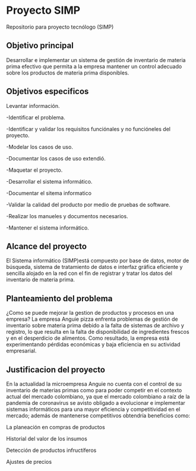 # Proyecto SIMP
Repositorio para proyecto tecnólogo (SIMP)

## Objetivo principal
Desarrollar e implementar un sistema de gestión de inventario de materia prima efectivo que permita a la empresa mantener un control adecuado sobre los productos de materia prima disponibles.

## Objetivos especificos
Levantar información.​

-Identificar el problema.​

-Identificar y validar los requisitos funciónales y no funcióneles del proyecto.​

-Modelar los casos de uso.​

-Documentar los casos de uso extendió.​

-Maquetar el proyecto.​

-Desarrollar el sistema informático.​

-Documentar el sitema informatico

-Validar la calidad del producto por medio de pruebas de software.​

-Realizar los manueles y documentos necesarios.

-Mantener el sistema informático.

## Alcance del proyecto
El Sistema informático (SIMP)está compuesto por base de datos, motor de búsqueda, sistema de tratamiento de datos e interfaz gráfica eficiente y sencilla alojado en la red con el fin de registrar y tratar los datos del inventario de materia prima.​


## Planteamiento del problema
¿Como se puede mejorar la gestion de productos y procesos en una empresa?
La empresa Anguie pizza enfrenta problemas de gestión de inventario sobre materia prima debido a la falta de sistemas de archivo y registro, lo que resulta en la falta de disponibilidad de ingredientes frescos y en el desperdicio de alimentos. Como resultado, la empresa está experimentando pérdidas económicas y baja eficiencia en su actividad empresarial.

## Justificacion del proyecto
En la actualidad la microempresa Anguie no cuenta con el control de su inventario de materias primas como para poder competir en el contexto actual del mercado colombiano, ya que el mercado colombiano a raíz de la pandemia de coronavirus se avisto obligado a evolucionar e implementar sistemas informáticos para una mayor eficiencia y competitividad en el mercado; además de mantenerse competitivos obtendría beneficios como:​

La planeación en compras de productos ​

Historial del valor de los insumos​

Detección de productos infructíferos​

Ajustes de precios

